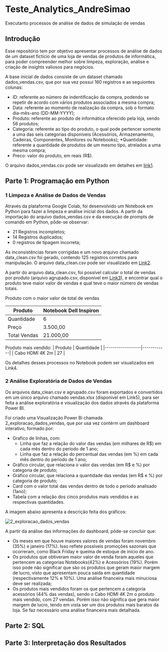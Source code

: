 # Teste_Analytics_AndreSimao

Executanto processos de análise de dados de simulação de vendas

## Introdução

Esse repositório tem por objetivo apresentar processos de análise de dados de um dataset fictício de uma loja de vendas de produtos de informática, para poder compreender melhor sobre limpeza, exploração, análise e criação de insights valiosos para negócios.

A base inicial de dados consiste de um dataset chamado dados_vendas.csv, que por sua vez possui 160 registros e as seguiontes colunas:
* ID: referente ao número de indentificação da compra, podendo se repetir de acordo com vários produtos associados a mesma compra;
* Data: referente ao momento de realização da compra, sob o formato dia-mês-ano (DD-MM-YYYY);
* Produto: referente ao produto de informática oferecido pela loja, sendo 56 produtos;
* Categoria: referente ao tipo do produto, o qual pode pertencer somente a uma das seis categorias disponíveis (Acessórios, Armazenamento, Cadeiras, Componentes, Monitores ou Notebooks);
*Quantidade: referente a quantidade de produtos de um mesmo tipo, atrelados a uma mesma compra;
* Preco: valor do produto, em reais (R$).

O arquivo dados_vendas.csv pode ser visualizado em detalhes em [link1](https://github.com/andresima0/Teste_Analytics_AndreSimao/blob/main/csv_files/dados_vendas.csv).

## Parte 1: Programação em Python

### 1 Limpeza e Análise de Dados de Vendas
Através da plataforma Google Colab, foi desenvolvido um Notebook em Python para fazer a limpeza e análise inicial dos dados. 
A partir da importação do arquivo dados_vendas.csv e da execução de prompts de comando em Python, pôde-se observar:
* 21 Registros incompletos;
* 14 Registros duplicados;
* 0 registros de tipagem incorreta;

As inconsistências foram corrigidas e um novo arquivo chamado data_clean.csv foi gerado, contendo 125 registros corretos para manipulação. O arquivo data_clean.csv pode ser visualizado em [Link2](https://github.com/andresima0/Teste_Analytics_AndreSimao/blob/main/csv_files/data_clean.csv).

A partir do arquivo data_clean.csv, foi possível calcular o total de vendas por produto (arquivo agrupado.csv, disponível em [Link3](https://github.com/andresima0/Teste_Analytics_AndreSimao/blob/main/csv_files/agrupado.csv)), e encontrar qual o produto teve maior valor de vendas e qual teve o maior número de vendas totais.

Produto com o maior valor de total de vendas

| Produto       | Notebook Dell Inspiron |
|---------------|------------------------|
| Quantidade    | 6                      |
| Preço         | 3.500,00               |
| Total Vendas  | 21.000,00              |

Produto mais vendido: 
| Produto          | Quantidade |
|------------------|------------|
| Cabo HDMI 4K 2m  | 27         |

Os detalhes desses processos no Notebook podem ser visualizados em Link4.

### 2 Análise Exploratória de Dados de Vendas

Os arquivos data_clean.csv e agrupado.csv foram exportados e convertidos em um único arquivo chamado vendas.xlsx (disponível em Link5), para ser feita a análise exploratória e visualização dos dados através da plataforma Power BI.

Foi criado uma Visualização Power Bi chamada 2_exploracao_dados_vendas, que por usa vez contérm um dashboard interativo, formado por:
* Grafico de linhas, com:
  * Linha que faz a relação do valor das vendas (em milhares de R$) em cada mês dentro do período de 1 ano;
  * Linha que faz a relação do percentual das vendas (em %) em cada mês dentro do período de 1 ano;
* Gráfico circular, que relaciona o valor das vendas (em R$ e %) por categoria de produto;
* Gráfico circular, que relaciona a quantidade das vendas (em R$ e %) por categoria de produto;
* Card com o valor total das vendas dentro de todo o período analisado (1ano);
* Tabela com a relação dos cinco produtos mais vendidos e as respectivas quantidades.

A imagem abaixo apresenta a descrição feita dos gráficos:

![2_exploracao_dados_vendas](https://github.com/user-attachments/assets/ff24fe56-27a2-4479-ab72-64025d7b87d1)

A partir da análise das informações do dashboard, pôde-se concluir que:
* Os meses em que houve maiores valores de vendas foram novembro (35%) e janeiro (17%). Isso reflete possíveis promoções sazonais que ocorreram, como Black Friday e queima de estoque de início de ano.
* Os produtos que obtiveram maior valor de venda foram aqueles que pertencem as categorias Notebooks(42%) e Acessórios (19%). Porém isso pode não significar que são os produtos que geram maior margem de lucro, visto que apresentam pouca saída em quantidade (respectivamente 12% e 10%). Uma análise financeira mais minuciosa deve ser realizada;
* Os produtos mais vendidos foram os que pertencem a categoria acessórios (44% das vendas), sendo o Cabo HDMI 4K 2m o produto mais vendido, com 27 vendas. Porém isso não significa que gera maior margem de lucro, tendo em vista ser um dos produtos mais baratos da loja. Se faz necessário uma análise financeira mais detalhada.

## Parte 2: SQL

## Parte 3: Interpretação dos Resultados
